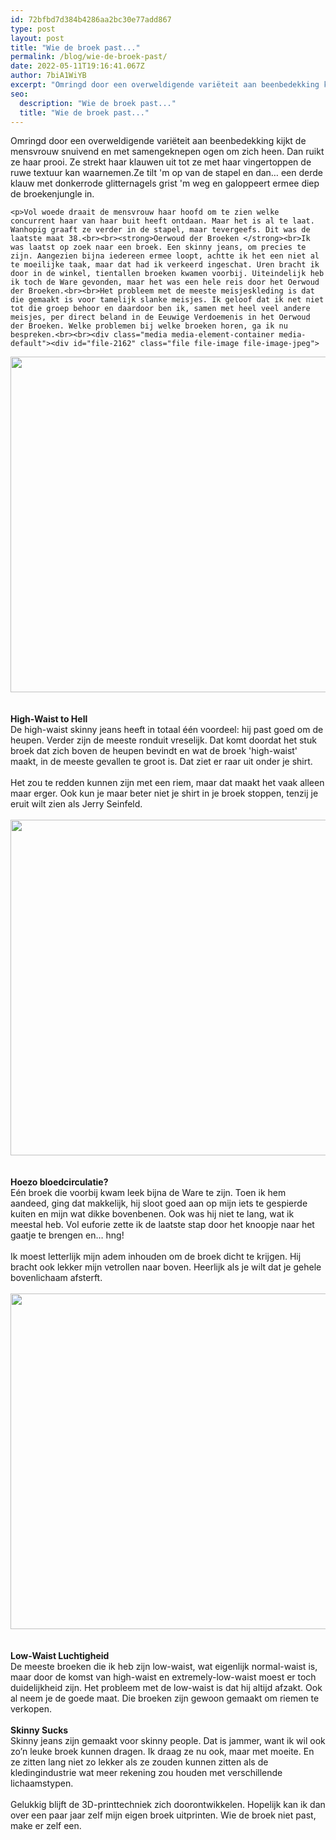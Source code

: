 ```yaml
---
id: 72bfbd7d384b4286aa2bc30e77add867
type: post
layout: post
title: "Wie de broek past..."
permalink: /blog/wie-de-broek-past/
date: 2022-05-11T19:16:41.067Z
author: 7biA1WiYB
excerpt: "Omringd door een overweldigende variëteit aan beenbedekking kijkt de mensvrouw snuivend en met samengeknepen ogen om zich heen. Dan ruikt ze haar prooi. Ze strekt haar klauwen uit tot ze met haar vingertoppen de ruwe textuur kan waarnemen.Ze tilt 'm op van de stapel en dan… een derde klauw met donkerrode glitternagels grist 'm weg en galoppeert ermee diep de broekenjungle in.   "
seo:
  description: "Wie de broek past..."
  title: "Wie de broek past..."
---
```

Omringd door een overweldigende variëteit aan beenbedekking kijkt de mensvrouw snuivend en met samengeknepen ogen om zich heen. Dan ruikt ze haar prooi. Ze strekt haar klauwen uit tot ze met haar vingertoppen de ruwe textuur kan waarnemen.Ze tilt 'm op van de stapel en dan… een derde klauw met donkerrode glitternagels grist 'm weg en galoppeert ermee diep de broekenjungle in.   

    <p>Vol woede draait de mensvrouw haar hoofd om te zien welke concurrent haar van haar buit heeft ontdaan. Maar het is al te laat. Wanhopig graaft ze verder in de stapel, maar tevergeefs. Dit was de laatste maat 38.<br><br><strong>Oerwoud der Broeken </strong><br>Ik was laatst op zoek naar een broek. Een skinny jeans, om precies te zijn. Aangezien bijna iedereen ermee loopt, achtte ik het een niet al te moeilijke taak, maar dat had ik verkeerd ingeschat. Uren bracht ik door in de winkel, tientallen broeken kwamen voorbij. Uiteindelijk heb ik toch de Ware gevonden, maar het was een hele reis door het Oerwoud der Broeken.<br><br>Het probleem met de meeste meisjeskleding is dat die gemaakt is voor tamelijk slanke meisjes. Ik geloof dat ik net niet tot die groep behoor en daardoor ben ik, samen met heel veel andere meisjes, per direct beland in de Eeuwige Verdoemenis in het Oerwoud der Broeken. Welke problemen bij welke broeken horen, ga ik nu bespreken.<br><br><div class="media media-element-container media-default"><div id="file-2162" class="file file-image file-image-jpeg">

        
  
  <div class="content">
    <img title="Illustratie: Lotte Schuengel" height="4877" width="7716" style="height: 537px; width: 850px;" class="media-element file-default" src="https://7dagen.netlify.app/sites/default/files/Highwaisttohell.jpg" alt="">  </div>

  
</div>
</div><br><br><strong>High-Waist to Hell</strong><br>De high-waist skinny jeans heeft in totaal één voordeel: hij past goed om de heupen. Verder zijn de meeste ronduit vreselijk. Dat komt doordat het stuk broek dat zich boven de heupen bevindt en wat de broek 'high-waist' maakt, in de meeste gevallen te groot is. Dat ziet er raar uit onder je shirt.<br><br>Het zou te redden kunnen zijn met een riem, maar dat maakt het vaak alleen maar erger. Ook kun je maar beter niet je shirt in je broek stoppen, tenzij je eruit wilt zien als Jerry Seinfeld.<br><br><div class="media media-element-container media-default"><div id="file-2163" class="file file-image file-image-jpeg">

        
  
  <div class="content">
    <img title="Illustratie: Lotte Schuengel" height="4877" width="7716" style="height: 537px; width: 850px;" class="media-element file-default" src="https://7dagen.netlify.app/sites/default/files/bloedcirculatie.jpg" alt="">  </div>

  
</div>
</div><br><br><strong>Hoezo bloedcirculatie?</strong><br>Eén broek die voorbij kwam leek bijna de Ware te zijn. Toen ik hem aandeed, ging dat makkelijk, hij sloot goed aan op mijn iets te gespierde kuiten en mijn wat dikke bovenbenen. Ook was hij niet te lang, wat ik meestal heb. Vol euforie zette ik de laatste stap door het knoopje naar het gaatje te brengen en… hng!<br><br>Ik moest letterlijk mijn adem inhouden om de broek dicht te krijgen. Hij bracht ook lekker mijn vetrollen naar boven. Heerlijk als je wilt dat je gehele bovenlichaam afsterft.<br><br><div class="media media-element-container media-default"><div id="file-2164" class="file file-image file-image-jpeg">

        
  
  <div class="content">
    <img title="Illustratie: Lotte Schuengel" height="4877" width="7716" style="height: 537px; width: 850px;" class="media-element file-default" src="https://7dagen.netlify.app/sites/default/files/lowwaistluchtigheid.jpg" alt="">  </div>

  
</div>
</div><br><br><strong>Low-Waist Luchtigheid</strong><br>De meeste broeken die ik heb zijn low-waist, wat eigenlijk normal-waist is, maar door de komst van high-waist en extremely-low-waist moest er toch duidelijkheid zijn. Het probleem met de low-waist is dat hij altijd afzakt. Ook al neem je de goede maat. Die broeken zijn gewoon gemaakt om riemen te verkopen.<br><br><strong>Skinny Sucks</strong><br>Skinny jeans zijn gemaakt voor skinny people. Dat is jammer, want ik wil ook zo’n leuke broek kunnen dragen. Ik draag ze nu ook, maar met moeite. En ze zitten lang niet zo lekker als ze zouden kunnen zitten als de kledingindustrie wat meer rekening zou houden met verschillende lichaamstypen.<br><br>Gelukkig blijft de 3D-printtechniek zich doorontwikkelen. Hopelijk kan ik dan over een paar jaar zelf mijn eigen broek uitprinten. Wie de broek niet past, make er zelf een.  
